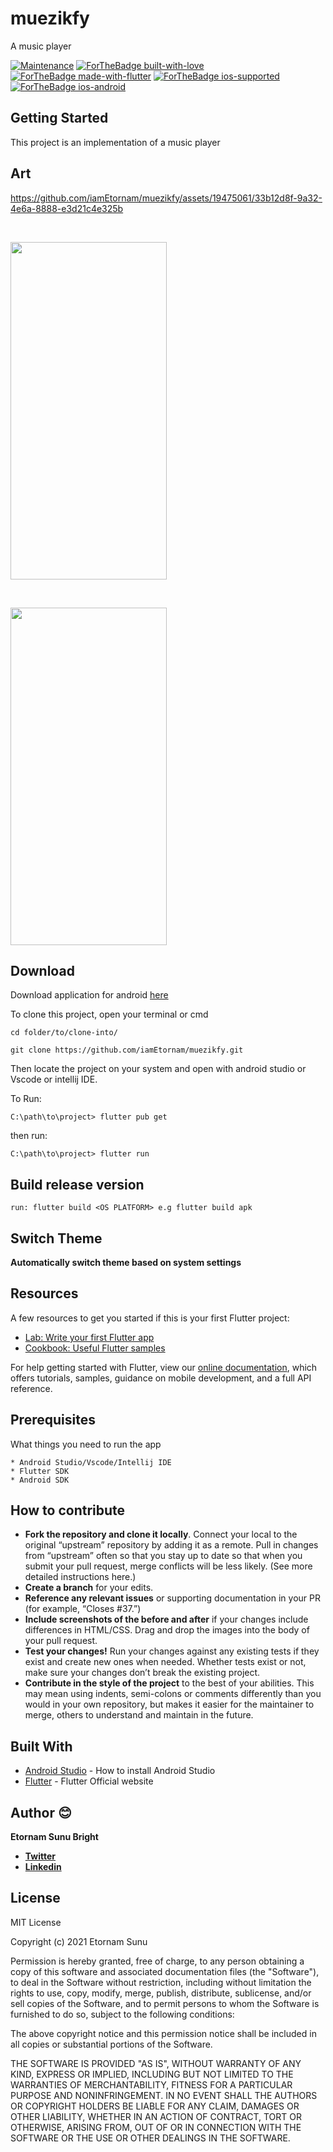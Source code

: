 # muezikfy

A music player 
<p align="center">

[![Maintenance](https://img.shields.io/badge/Maintained%3F-yes-green.svg)](https://github.com/iamEtornam/muezikfy/graphs/commit-activity)
[![ForTheBadge built-with-love](http://ForTheBadge.com/images/badges/built-with-love.svg)](https://github.com/iamEtornam/)
[![ForTheBadge made-with-flutter](https://img.shields.io/badge/flutter-made%20with%20flutter-blue.svg)](https://flutter.dev)
[![ForTheBadge ios-supported](https://img.shields.io/badge/IOS-IOS%20Supported-lightgrey.svg)](https://flutter.dev)
[![ForTheBadge ios-android](https://img.shields.io/badge/android-android%20supported-green.svg)](https://flutter.dev)

</p>

## Getting Started

This project is an implementation of a music player

## Art



https://github.com/iamEtornam/muezikfy/assets/19475061/33b12d8f-9a32-4e6a-8888-e3d21c4e325b

<br>

<p>
<img src="https://raw.githubusercontent.com/iamEtornam/muezikfy/master/screenshot/art_1.jpg" width="250"  height="540"/>
</p>

<br>
<p>
<img src="https://raw.githubusercontent.com/iamEtornam/muezikfy/master/screenshot/art_2.jpg" width="250"  height="540"/>
</p>



## Download

Download application for android [here](https://github.com/iamEtornam/muezikfy/releases/download/v1.0.0/muezikfy.app.zip)

To clone this project,
open your terminal or cmd

```
cd folder/to/clone-into/
```

```
git clone https://github.com/iamEtornam/muezikfy.git
```

Then
locate the project on your system and open with android studio or Vscode or intellij IDE.

To Run:
```
C:\path\to\project> flutter pub get

```
then run:

```
C:\path\to\project> flutter run

```

## Build release version

```
run: flutter build <OS PLATFORM> e.g flutter build apk
```

## Switch Theme

**Automatically switch theme based on system settings**

## Resources

A few resources to get you started if this is your first Flutter project:

- [Lab: Write your first Flutter app](https://flutter.io/docs/get-started/codelab)
- [Cookbook: Useful Flutter samples](https://flutter.io/docs/cookbook)

For help getting started with Flutter, view our
[online documentation](https://flutter.io/docs), which offers tutorials,
samples, guidance on mobile development, and a full API reference.

## Prerequisites

What things you need to run the app

```
* Android Studio/Vscode/Intellij IDE
* Flutter SDK
* Android SDK
```

## How to contribute

- **Fork the repository and clone it locally**. Connect your local to the original “upstream” repository by adding it as a remote. Pull in changes from “upstream” often so that you stay up to date so that when you submit your pull request, merge conflicts will be less likely. (See more detailed instructions here.)
- **Create a branch** for your edits.
- **Reference any relevant issues** or supporting documentation in your PR (for example, “Closes #37.”)
- **Include screenshots of the before and after** if your changes include differences in HTML/CSS. Drag and drop the images into the body of your pull request.
- **Test your changes!** Run your changes against any existing tests if they exist and create new ones when needed. Whether tests exist or not, make sure your changes don’t break the existing project.
- **Contribute in the style of the project** to the best of your abilities. This may mean using indents, semi-colons or comments differently than you would in your own repository, but makes it easier for the maintainer to merge, others to understand and maintain in the future.

## Built With

- [Android Studio](https://developer.android.com/studio/install) - How to install Android Studio
- [Flutter](https://flutter.dev) - Flutter Official website

## Author 😊

**Etornam Sunu Bright**

- [**Twitter**](https://twitter.com/_iamEtornam)
- [**Linkedin**](https://linkedin.com/in/etornam-sunu)

## License

MIT License

Copyright (c) 2021 Etornam Sunu

Permission is hereby granted, free of charge, to any person obtaining a copy
of this software and associated documentation files (the "Software"), to deal
in the Software without restriction, including without limitation the rights
to use, copy, modify, merge, publish, distribute, sublicense, and/or sell
copies of the Software, and to permit persons to whom the Software is
furnished to do so, subject to the following conditions:

The above copyright notice and this permission notice shall be included in all
copies or substantial portions of the Software.

THE SOFTWARE IS PROVIDED "AS IS", WITHOUT WARRANTY OF ANY KIND, EXPRESS OR
IMPLIED, INCLUDING BUT NOT LIMITED TO THE WARRANTIES OF MERCHANTABILITY,
FITNESS FOR A PARTICULAR PURPOSE AND NONINFRINGEMENT. IN NO EVENT SHALL THE
AUTHORS OR COPYRIGHT HOLDERS BE LIABLE FOR ANY CLAIM, DAMAGES OR OTHER
LIABILITY, WHETHER IN AN ACTION OF CONTRACT, TORT OR OTHERWISE, ARISING FROM,
OUT OF OR IN CONNECTION WITH THE SOFTWARE OR THE USE OR OTHER DEALINGS IN THE
SOFTWARE.
